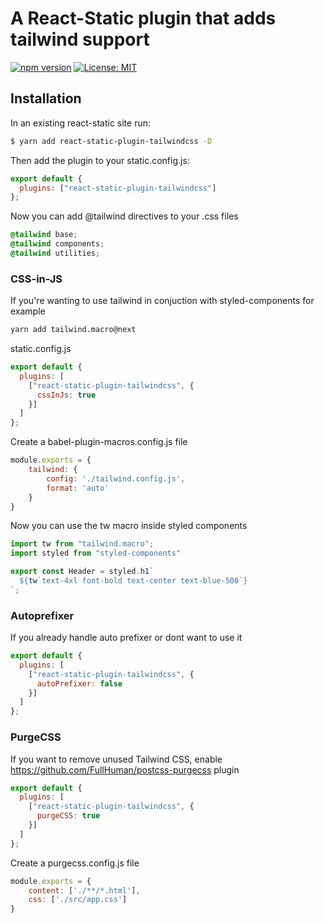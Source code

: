 # A React-Static plugin that adds tailwind support

[![npm version](https://badge.fury.io/js/react-static-plugin-tailwindcss.svg)](https://badge.fury.io/js/react-static-plugin-tailwindcss)
[![License: MIT](https://img.shields.io/badge/License-MIT-yellow.svg)](https://opensource.org/licenses/MIT)



## Installation
In an existing react-static site run:

```bash
$ yarn add react-static-plugin-tailwindcss -D
```

Then add the plugin to your static.config.js:

```js
export default {
  plugins: ["react-static-plugin-tailwindcss"]
};
```

Now you can add @tailwind directives to your .css files

```css
@tailwind base;
@tailwind components;
@tailwind utilities;
```

### CSS-in-JS

If you're wanting to use tailwind in conjuction with styled-components for example

```bash
yarn add tailwind.macro@next
```

static.config.js
```js
export default {
  plugins: [
    ["react-static-plugin-tailwindcss", {
      cssInJs: true
    }]
  ]
};
```

Create a babel-plugin-macros.config.js file
```js
module.exports = {
    tailwind: {
        config: './tailwind.config.js',
        format: 'auto'
    }
}
```

Now you can use the tw macro inside styled components
```js
import tw from "tailwind.macro";
import styled from "styled-components"

export const Header = styled.h1`
  ${tw`text-4xl font-bold text-center text-blue-500`}
`;
```

### Autoprefixer

If you already handle auto prefixer or dont want to use it

```js
export default {
  plugins: [
    ["react-static-plugin-tailwindcss", {
      autoPrefixer: false
    }]
  ]
};
```

### PurgeCSS

If you want to remove unused Tailwind CSS, enable https://github.com/FullHuman/postcss-purgecss plugin

```js
export default {
  plugins: [
    ["react-static-plugin-tailwindcss", {
      purgeCSS: true
    }]
  ]
};
```

Create a purgecss.config.js file
```js
module.exports = {
    content: ['./**/*.html'],
    css: ['./src/app.css']
}
```

